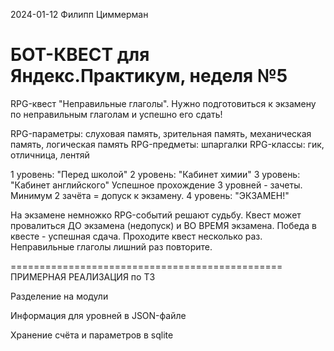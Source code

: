 2024-01-12 Филипп Циммерман

# БОТ-КВЕСТ для Яндекс.Практикум, неделя №5


RPG-квест "Неправильные глаголы".
Нужно подготовиться к экзамену по неправильным глаголам и успешно его сдать!


RPG-параметры: слуховая память, зрительная память,
               механическая память, логическая память
RPG-предметы: шпаргалки
RPG-классы: гик, отличница, лентяй


1 уровень: "Перед школой"
2 уровень: "Кабинет химии"
3 уровень: "Кабинет английского"
Успешное прохождение 3 уровней - зачеты.
Минимум 2 зачёта = допуск к экзамену.
4 уровень: "ЭКЗАМЕН!"


На экзамене немножко RPG-событий решают судьбу.
Квест может провалиться ДО экзамена (недопуск) и ВО ВРЕМЯ экзамена.
Победа в квесте - успешная сдача.
Проходите квест несколько раз. Неправильные глаголы лишний раз повторите.


===============================================
ПРИМЕРНАЯ РЕАЛИЗАЦИЯ по ТЗ

Разделение на модули

Информация для уровней в JSON-файле

Хранение счёта и параметров в sqlite
